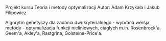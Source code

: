 Projekt kursu Teoria i metody optymalizacji
Autor: Adam Krzykała i Jakub Filipowicz

Algorytm genetyczy dla zadania dwukryterialnego - wybrana wersja metody - optymalizacja funkcji nieliniowych, ciaglych 
m.in. Rosenbrock'a, Geem'a, Akley'a, Rastgrina, Golsteina-Price'a. 
